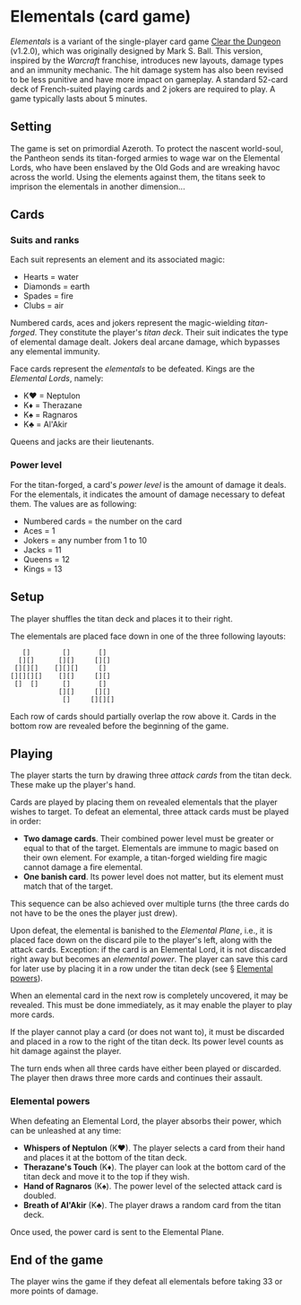 # Elementals (card game)

_Elementals_ is a variant of the single-player card game [Clear the Dungeon](https://www.riffleshuffleandroll.com/clear-the-dungeon) (v1.2.0), which was originally designed by Mark S. Ball. This version, inspired by the _Warcraft_ franchise, introduces new layouts, damage types and an immunity mechanic. The hit damage system has also been revised to be less punitive and have more impact on gameplay. A standard 52-card deck of French-suited playing cards and 2 jokers are required to play. A game typically lasts about 5 minutes.

## Setting

The game is set on primordial Azeroth. To protect the nascent world-soul, the Pantheon sends its titan-forged armies to wage war on the Elemental Lords, who have been enslaved by the Old Gods and are wreaking havoc across the world. Using the elements against them, the titans seek to imprison the elementals in another dimension...

## Cards

### Suits and ranks

Each suit represents an element and its associated magic:

- Hearts = water
- Diamonds = earth
- Spades = fire
- Clubs = air

Numbered cards, aces and jokers represent the magic-wielding _titan-forged_. They constitute the player's _titan deck_. Their suit indicates the type of elemental damage dealt. Jokers deal arcane damage, which bypasses any elemental immunity.

Face cards represent the _elementals_ to be defeated. Kings are the _Elemental Lords_, namely:

- K♥ = Neptulon
- K♦ = Therazane
- K♠ = Ragnaros
- K♣ = Al'Akir

Queens and jacks are their lieutenants.

### Power level

For the titan-forged, a card's _power level_ is the amount of damage it deals. For the elementals, it indicates the amount of damage necessary to defeat them. The values are as following:

- Numbered cards = the number on the card
- Aces = 1
- Jokers = any number from 1 to 10
- Jacks = 11
- Queens = 12
- Kings = 13

## Setup

The player shuffles the titan deck and places it to their right.

The elementals are placed face down in one of the three following layouts:

       []        []       []
      [][]      [][]     [][]
     [][][]    [][][]     []
    [][][][]    [][]     [][]
     []  []      []       []
                [][]     [][]
                 []     [][][]

Each row of cards should partially overlap the row above it. Cards in the bottom row are revealed before the beginning of the game.

## Playing

The player starts the turn by drawing three _attack cards_ from the titan deck. These make up the player's hand.

Cards are played by placing them on revealed elementals that the player wishes to target. To defeat an elemental, three attack cards must be played in order:

- **Two damage cards**. Their combined power level must be greater or equal to that of the target. Elementals are immune to magic based on their own element. For example, a titan-forged wielding fire magic cannot damage a fire elemental.
- **One banish card**. Its power level does not matter, but its element must match that of the target.

This sequence can be also achieved over multiple turns (the three cards do not have to be the ones the player just drew).

Upon defeat, the elemental is banished to the _Elemental Plane_, i.e., it is placed face down on the discard pile to the player's left, along with the attack cards. Exception: if the card is an Elemental Lord, it is not discarded right away but becomes an _elemental power_. The player can save this card for later use by placing it in a row under the titan deck (see § [Elemental powers](#powers)).

When an elemental card in the next row is completely uncovered, it may be revealed. This must be done immediately, as it may enable the player to play more cards.

If the player cannot play a card (or does not want to), it must be discarded and placed in a row to the right of the titan deck. Its power level counts as hit damage against the player.

The turn ends when all three cards have either been played or discarded. The player then draws three more cards and continues their assault.

### Elemental powers

When defeating an Elemental Lord, the player absorbs their power, which can be unleashed at any time:

- **Whispers of Neptulon** (K♥). The player selects a card from their hand and places it at the bottom of the titan deck.
- **Therazane's Touch** (K♦). The player can look at the bottom card of the titan deck and move it to the top if they wish.
- **Hand of Ragnaros** (K♠). The power level of the selected attack card is doubled.
- **Breath of Al'Akir** (K♣). The player draws a random card from the titan deck.

Once used, the power card is sent to the Elemental Plane.

## End of the game

The player wins the game if they defeat all elementals before taking 33 or more points of damage.
